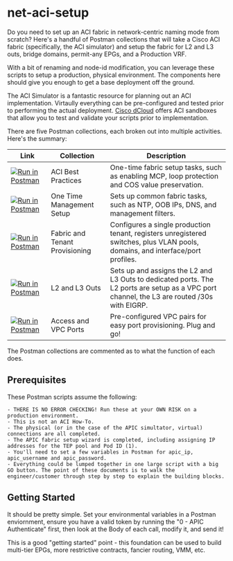 # net-aci-setup
Do you need to set up an ACI fabric in network-centric naming mode from scratch? Here's a handful of Postman collections that will take a Cisco ACI fabric (specifically, the ACI simulator) and setup the fabric for L2 and L3 outs, bridge domains, permit-any EPGs, and a Production VRF.

With a bit of renaming and node-id modification, you can leverage these scripts to setup a production, physical environment. The components here should give you enough to get a base deployment off the ground. 

The ACI Simulator is a fantastic resource for planning out an ACI implementation. Virtaully everything can be pre-configured and tested prior to performing the actual deployment. [Cisco dCloud](https://dcloud.cisco.com) offers ACI sandboxes that allow you to test and validate your scripts prior to implementation. 

There are five Postman collections, each broken out into multiple activities. Here's the summary:

| Link | Collection                     | Description                                                                                                                                 |
|------|--------------------------------|---------------------------------------------------------------------------------------------------------------------------------------------|
| [![Run in Postman](https://run.pstmn.io/button.svg)](https://app.getpostman.com/run-collection/20778ed31e0e6c33c986)    | ACI Best Practices             | One-time fabric setup tasks, such as enabling MCP, loop protection and COS value preservation.                                              |
| [![Run in Postman](https://run.pstmn.io/button.svg)](https://app.getpostman.com/run-collection/2b672266a6e0c9cdb3f4)    | One Time Management Setup      | Sets up common fabric tasks, such as NTP, OOB IPs, DNS, and management filters.                                                             |
| [![Run in Postman](https://run.pstmn.io/button.svg)](https://app.getpostman.com/run-collection/33ea5a6d0dcf3e0fa9a0)    | Fabric and Tenant Provisioning | Configures a single production tenant, registers unregistered switches, plus VLAN pools, domains, and interface/port profiles.              |
| [![Run in Postman](https://run.pstmn.io/button.svg)](https://app.getpostman.com/run-collection/0e943c3599b20a093d2e)    | L2 and L3 Outs                 | Sets up and assigns the L2 and L3 Outs to dedicated ports. The L2 ports are setup as a VPC port channel, the L3 are routed /30s with EIGRP. |
| [![Run in Postman](https://run.pstmn.io/button.svg)](https://app.getpostman.com/run-collection/d815addf0a2eac33f9f0)    | Access and VPC Ports           | Pre-configured VPC pairs for easy port provisioning. Plug and go!                                                                           |

The Postman collections are commented as to what the function of each does.

## Prerequisites

These Postman scripts assume the following:

	- THERE IS NO ERROR CHECKING! Run these at your OWN RISK on a production environment.
	- This is not an ACI How-To. 
	- The physical (or in the case of the APIC simultator, virtual) connections are all completed.
	- The APIC fabric setup wizard is completed, including assigning IP addresses for the TEP pool and Pod ID (1).
	- You'll need to set a few variables in Postman for apic_ip, apic_username and apic_password.
	- Everything could be lumped together in one large script with a big GO button. The point of these documents is to walk the engineer/customer through step by step to explain the building blocks.

## Getting Started
It should be pretty simple. Set your environmental variables in a Postman enviornment, ensure you have a valid token by running the "0 - APIC Authenticate" first, then look at the Body of each call, modify it, and send it! 

This is a good "getting started" point - this foundation can be used to build multi-tier EPGs, more restrictive contracts, fancier routing, VMM, etc.
